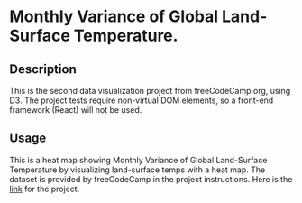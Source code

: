 # Monthly Variance of Global Land-Surface Temperature.

## Description
This is the second data visualization project from freeCodeCamp.org, using D3. The project tests require non-virtual DOM elements, so a front-end framework (React) will not be used.  

## Usage
This is a heat map showing Monthly Variance of Global Land-Surface Temperature by visualizing land-surface temps with a heat map. The dataset is provided by freeCodeCamp in the project instructions. Here is the [link](https://www.freecodecamp.org/learn/data-visualization/data-visualization-projects/visualize-data-with-a-heat-map) for the project.
